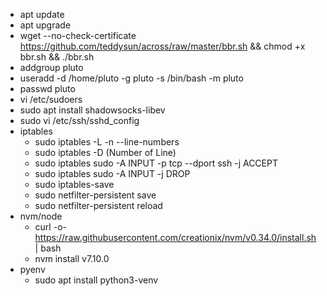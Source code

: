+ apt update
+ apt upgrade
+ wget --no-check-certificate https://github.com/teddysun/across/raw/master/bbr.sh && chmod +x bbr.sh && ./bbr.sh
+ addgroup pluto
+ useradd -d /home/pluto -g pluto -s /bin/bash -m pluto
+ passwd pluto
+ vi /etc/sudoers
+ sudo apt install shadowsocks-libev
+ sudo vi /etc/ssh/sshd_config
+ iptables
    + sudo iptables -L -n --line-numbers
    + sudo iptables -D (Number of Line)
    + sudo iptables sudo -A INPUT -p tcp --dport ssh -j ACCEPT
    + sudo iptables sudo -A INPUT -j DROP
    + sudo iptables-save
    + sudo netfilter-persistent save
    + sudo netfilter-persistent reload
+ nvm/node
    + curl -o- https://raw.githubusercontent.com/creationix/nvm/v0.34.0/install.sh | bash
    + nvm install v7.10.0
+ pyenv
    + sudo apt install python3-venv

